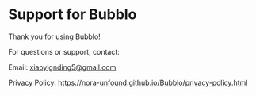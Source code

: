 # Support for Bubblo

Thank you for using Bubblo!

For questions or support, contact:  

Email: xiaoyignding5@gmail.com 

Privacy Policy: https://nora-unfound.github.io/Bubblo/privacy-policy.html
